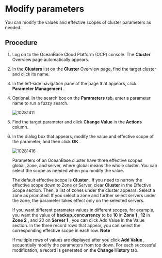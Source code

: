 Modify parameters 
======================================

You can modify the values and effective scopes of cluster parameters as needed. 

Procedure 
------------------------------

1. Log on to the OceanBase Cloud Platform (OCP) console. The **Cluster** Overview page automatically appears.

   

2. In the **Clusters** list on the **Cluster** Overview page, find the target cluster and click its name.

   

3. In the left-side navigation pane of the page that appears, click **Parameter Management** .

   

4. Optional. In the search box on the **Parameters** tab, enter a parameter name to run a fuzzy search.

   ![10281411](https://help-static-aliyun-doc.aliyuncs.com/assets/img/en-US/7104306461/p345317.png)
   

5. Find the target parameter and click **Change Value** in the **Actions** column.

   

6. In the dialog box that appears, modify the value and effective scope of the parameter, and then click **OK** . 

   ![10281416](https://help-static-aliyun-doc.aliyuncs.com/assets/img/en-US/7104306461/p345319.png)

   Parameters of an OceanBase cluster have three effective scopes: global, zone, and server, where global means the whole cluster. You can select the scope as needed when you modify the value.

   The default effective scope is **Cluster** . If you need to narrow the effective scope down to Zone or Server, clear **Cluster** in the Effective Scope section. Then, a list of zones under the cluster appears. Select a zone as prompted. If you select a zone and further select servers under the zone, the parameter takes effect only on the selected servers. 

   

   If you want different parameter values in different scopes, for example, you want the value of **backup_concurrency** to be **10** in **Zone 1** , **12** in **Zone 2** , and 20 on **Server 1** , you can click Add Value in the Value section. In the three record rows that appear, you can select the corresponding effective scope in each row. 
   **Note**

   

   If multiple rows of values are displayed after you click **Add Value** , sequentially modify the parameters from top down. For each successful modification, a record is generated on the **Change History** tab.
   





